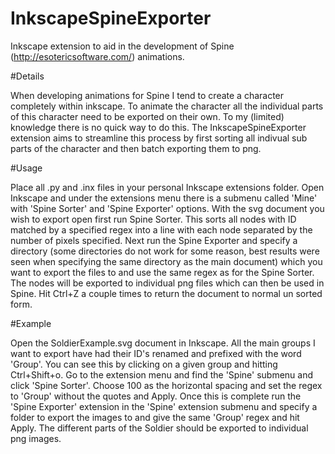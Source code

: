 InkscapeSpineExporter
=====================

Inkscape extension to aid in the development of Spine (http://esotericsoftware.com/) animations.

#Details

When developing animations for Spine I tend to create a character completely within inkscape. To animate the character all the individual parts of this character need to be exported on their own. To my (limited) knowledge there is no quick way to do this. The InkscapeSpineExporter extension aims to streamline this process by first sorting all indivual sub parts of the character and then batch exporting them to png.

#Usage

Place all .py and .inx files in your personal Inkscape extensions folder. Open Inkscape and under the extensions menu there is a submenu called 'Mine' with 'Spine Sorter' and 'Spine Exporter' options. With the svg document you wish to export open first run Spine Sorter. This sorts all nodes with ID matched by a specified regex into a line with each node separated by the number of pixels specified. Next run the Spine Exporter and specify a directory (some directories do not work for some reason, best results were seen when specifying the same directory as the main document) which you want to export the files to and use the same regex as for the Spine Sorter. The nodes will be exported to individual png files which can then be used in Spine. Hit Ctrl+Z a couple times to return the document to normal un sorted form.

#Example

Open the SoldierExample.svg document in Inkscape. All the main groups I want to export have had their ID's renamed and prefixed with the word 'Group'. You can see this by clicking on a given group and hitting Ctrl+Shift+o. Go to the extension menu and find the 'Spine' submenu and click 'Spine Sorter'. Choose 100 as the horizontal spacing and set the regex to 'Group' without the quotes and Apply. Once this is complete run the 'Spine Exporter' extension in the 'Spine' extension submenu and specify a folder to export the images to and give the same 'Group' regex and hit Apply. The different parts of the Soldier should be exported to individual png images.
